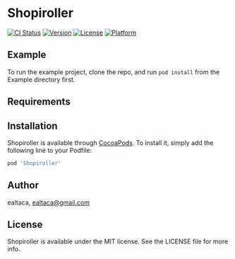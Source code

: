 # Shopiroller

[![CI Status](https://img.shields.io/travis/ealtaca/Shopiroller.svg?style=flat)](https://travis-ci.org/ealtaca/Shopiroller)
[![Version](https://img.shields.io/cocoapods/v/Shopiroller.svg?style=flat)](https://cocoapods.org/pods/Shopiroller)
[![License](https://img.shields.io/cocoapods/l/Shopiroller.svg?style=flat)](https://cocoapods.org/pods/Shopiroller)
[![Platform](https://img.shields.io/cocoapods/p/Shopiroller.svg?style=flat)](https://cocoapods.org/pods/Shopiroller)

## Example

To run the example project, clone the repo, and run `pod install` from the Example directory first.

## Requirements

## Installation

Shopiroller is available through [CocoaPods](https://cocoapods.org). To install
it, simply add the following line to your Podfile:

```ruby
pod 'Shopiroller'
```

## Author

ealtaca, ealtaca@gmail.com

## License

Shopiroller is available under the MIT license. See the LICENSE file for more info.
